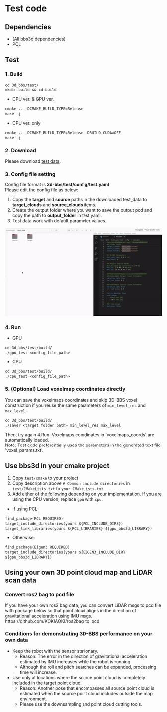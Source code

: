 # Test code

## Dependencies
- (All bbs3d dependencies)
- PCL

## Test
### 1. Build
```shell script
cd 3d_bbs/test/
mkdir build && cd build
```

- CPU ver. & GPU ver.
```shell script
cmake .. -DCMAKE_BUILD_TYPE=Release
make -j
```

- CPU ver. only  
```shell script
cmake .. -DCMAKE_BUILD_TYPE=Release -DBUILD_CUDA=OFF
make -j
```

### 2. Download
Please download [test data](https://drive.google.com/file/d/1JfdQjQ3-4qOmHtvYq8UafBCmbz45-F4Z/view?usp=drive_link).

### 3. Config file setting
Config file format is **3d-bbs/test/config/test.yaml**  
Please edit the config file as below:
1. Copy the **target** and **source** paths in the downloaded test_data to **target_clouds** and **source_clouds** items.
1. Create the output folder where you want to save the output pcd and copy the path to **output_folder** in test.yaml.
1. Test data work with default parameter values.  

![Alt text](../figs/config_setting.gif)

### 4. Run
- GPU
```
cd 3d_bbs/test/build/
./gpu_test <config_file_path>
```

- CPU
```
cd 3d_bbs/test/build/
./cpu_test <config_file_path>
```

### 5. (Optional) Load voxelmap coordinates directly
You can save the voxelmaps coordinates and skip 3D-BBS voxel construction if you reuse the same parameters of `min_level_res` and `max_level`.
```
cd 3d_bbs/test/build/
./saver <target folder path> min_level_res max_level 
```
Then, try again 4.Run. Voxelmaps coordinates in 'voxelmaps_coords' are automatically loaded.  
Note: Test code preferentially uses the parameters in the generated text file 'voxel_params.txt'.

## Use bbs3d in your cmake project
1. Copy `test/cmake` to your project
1. Copy description above `# Common include directories` in `test/CMakeLists.txt` to `your CMakeLists.txt`
1. Add either of the following depending on your implementation. If you are using the CPU version, replace `gpu` with `cpu`.
- If using PCL:
```
find_package(PCL REQUIRED)
target_include_directories(yours ${PCL_INCLUDE_DIRS})
target_link_libraries(yours ${PCL_LIBRARIES} ${gpu_bbs3d_LIBRARY})
```
- Otherwise:
```
find_package(Eigen3 REQUIRED)
target_include_directories(yours ${EIGEN3_INCLUDE_DIR} ${gpu_bbs3d_LIBRARY})
```

## Using your own 3D point cloud map and LiDAR scan data
### Convert ros2 bag to pcd file
If you have your own ros2 bag data, you can convert LiDAR msgs to pcd file with package below so that point cloud aligns in the direction of gravitational acceleration using IMU msgs.  
https://github.com/KOKIAOKI/ros2bag_to_pcd

### Conditions for demonstrating 3D-BBS performance on your own data
- Keep the robot with the sensor stationary.
  - Reason: The error in the direction of gravitational acceleration estimated by IMU increases while the robot is running.
  - Although the roll and pitch searches can be expanded, processing time will increase.
- Use only at locations where the source point cloud is completely included in the target point cloud.
  - Reason: Another pose that encompasses all source point cloud is estimated when the source point cloud includes outside the map environment. 
  - Please use the downsampling and point cloud cutting tools.

